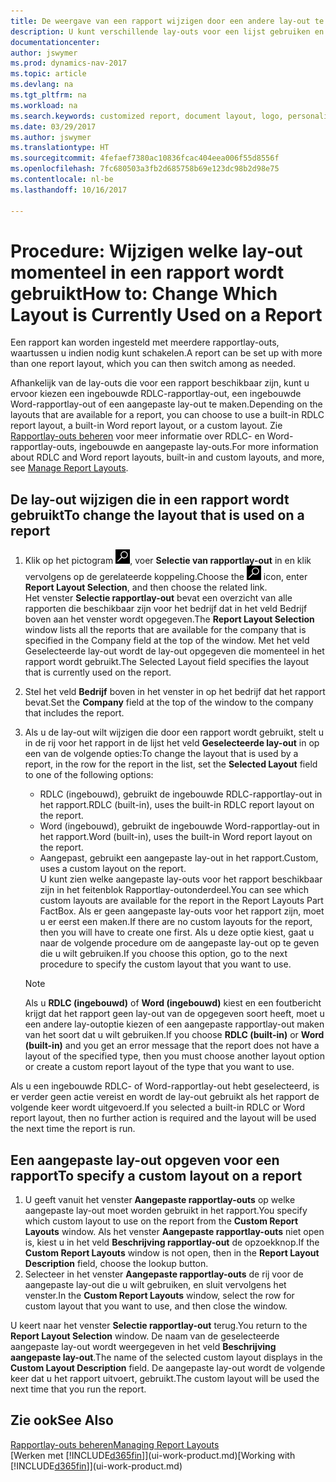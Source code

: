 ```yaml
---
title: De weergave van een rapport wijzigen door een andere lay-out te kiezen
description: U kunt verschillende lay-outs voor een lijst gebruiken en schakelen tussen lay-outs om te bepalen hoe een rapport eruitziet.
documentationcenter: 
author: jswymer
ms.prod: dynamics-nav-2017
ms.topic: article
ms.devlang: na
ms.tgt_pltfrm: na
ms.workload: na
ms.search.keywords: customized report, document layout, logo, personalize
ms.date: 03/29/2017
ms.author: jswymer
ms.translationtype: HT
ms.sourcegitcommit: 4fefaef7380ac10836fcac404eea006f55d8556f
ms.openlocfilehash: 7fc680503a3fb2d685758b69e123dc98b2d98e75
ms.contentlocale: nl-be
ms.lasthandoff: 10/16/2017

---
```

# <a name="how-to-change-which-layout-is-currently-used-on-a-report"></a><span data-ttu-id="6788d-103">Procedure: Wijzigen welke lay-out momenteel in een rapport wordt gebruikt</span><span class="sxs-lookup"><span data-stu-id="6788d-103">How to: Change Which Layout is Currently Used on a Report</span></span>
<span data-ttu-id="6788d-104">Een rapport kan worden ingesteld met meerdere rapportlay-outs, waartussen u indien nodig kunt schakelen.</span><span class="sxs-lookup"><span data-stu-id="6788d-104">A report can be set up with more than one report layout, which you can then switch among as needed.</span></span>

<span data-ttu-id="6788d-105">Afhankelijk van de lay-outs die voor een rapport beschikbaar zijn, kunt u ervoor kiezen een ingebouwde RDLC-rapportlay-out, een ingebouwde Word-rapportlay-out of een aangepaste lay-out te maken.</span><span class="sxs-lookup"><span data-stu-id="6788d-105">Depending on the layouts that are available for a report, you can choose to use a built-in RDLC report layout, a built-in Word report layout, or a custom layout.</span></span> <span data-ttu-id="6788d-106">Zie [Rapportlay-outs beheren](ui-manage-report-layouts.md) voor meer informatie over RDLC- en Word-rapportlay-outs, ingebouwde en aangepaste lay-outs.</span><span class="sxs-lookup"><span data-stu-id="6788d-106">For more information about RDLC and Word report layouts, built-in and custom layouts, and more, see [Manage Report Layouts](ui-manage-report-layouts.md).</span></span>

## <a name="to-change-the-layout-that-is-used-on-a-report"></a><span data-ttu-id="6788d-107">De lay-out wijzigen die in een rapport wordt gebruikt</span><span class="sxs-lookup"><span data-stu-id="6788d-107">To change the layout that is used on a report</span></span>
1. <span data-ttu-id="6788d-108">Klik op het pictogram ![Zoeken naar pagina of rapport](media/ui-search/search_small.png "pictogram Zoeken naar pagina of rapport"), voer **Selectie van rapportlay-out** in en klik vervolgens op de gerelateerde koppeling.</span><span class="sxs-lookup"><span data-stu-id="6788d-108">Choose the ![Search for Page or Report](media/ui-search/search_small.png "Search for Page or Report icon") icon, enter **Report Layout Selection**, and then choose the related link.</span></span>  
   <span data-ttu-id="6788d-109">Het venster **Selectie rapportlay-out** bevat een overzicht van alle rapporten die beschikbaar zijn voor het bedrijf dat in het veld Bedrijf boven aan het venster wordt opgegeven.</span><span class="sxs-lookup"><span data-stu-id="6788d-109">The **Report Layout Selection** window lists all the reports that are available for the company that is specified in the Company field at the top of the window.</span></span> <span data-ttu-id="6788d-110">Met het veld Geselecteerde lay-out wordt de lay-out opgegeven die momenteel in het rapport wordt gebruikt.</span><span class="sxs-lookup"><span data-stu-id="6788d-110">The Selected Layout field specifies the layout that is currently used on the report.</span></span>
2. <span data-ttu-id="6788d-111">Stel het veld **Bedrijf** boven in het venster in op het bedrijf dat het rapport bevat.</span><span class="sxs-lookup"><span data-stu-id="6788d-111">Set the **Company** field at the top of the window to the company that includes the report.</span></span>
3. <span data-ttu-id="6788d-112">Als u de lay-out wilt wijzigen die door een rapport wordt gebruikt, stelt u in de rij voor het rapport in de lijst het veld **Geselecteerde lay-out** in op een van de volgende opties:</span><span class="sxs-lookup"><span data-stu-id="6788d-112">To change the layout that is used by a report, in the row for the report in the list, set the **Selected Layout** field to one of the following options:</span></span>
   * <span data-ttu-id="6788d-113">RDLC (ingebouwd), gebruikt de ingebouwde RDLC-rapportlay-out in het rapport.</span><span class="sxs-lookup"><span data-stu-id="6788d-113">RDLC (built-in), uses the built-in RDLC report layout on the report.</span></span>
   * <span data-ttu-id="6788d-114">Word (ingebouwd), gebruikt de ingebouwde Word-rapportlay-out in het rapport.</span><span class="sxs-lookup"><span data-stu-id="6788d-114">Word (built-in), uses the built-in Word report layout on the report.</span></span>
   * <span data-ttu-id="6788d-115">Aangepast, gebruikt een aangepaste lay-out in het rapport.</span><span class="sxs-lookup"><span data-stu-id="6788d-115">Custom, uses a custom layout on the report.</span></span>  
     <span data-ttu-id="6788d-116">U kunt zien welke aangepaste lay-outs voor het rapport beschikbaar zijn in het feitenblok Rapportlay-outonderdeel.</span><span class="sxs-lookup"><span data-stu-id="6788d-116">You can see which custom layouts are available for the report in the Report Layouts Part FactBox.</span></span> <span data-ttu-id="6788d-117">Als er geen aangepaste lay-outs voor het rapport zijn, moet u er eerst een maken.</span><span class="sxs-lookup"><span data-stu-id="6788d-117">If there are no custom layouts for the report, then you will have to create one first.</span></span> <span data-ttu-id="6788d-118">Als u deze optie kiest, gaat u naar de volgende procedure om de aangepaste lay-out op te geven die u wilt gebruiken.</span><span class="sxs-lookup"><span data-stu-id="6788d-118">If you choose this option, go to the next procedure to specify the custom layout that you want to use.</span></span>

    > [!NOTE]  
    >   <span data-ttu-id="6788d-119">Als u **RDLC (ingebouwd)** of **Word (ingebouwd)** kiest en een foutbericht krijgt dat het rapport geen lay-out van de opgegeven soort heeft, moet u een andere lay-outoptie kiezen of een aangepaste rapportlay-out maken van het soort dat u wilt gebruiken.</span><span class="sxs-lookup"><span data-stu-id="6788d-119">If you choose **RDLC (built-in)** or **Word (built-in)** and you get an error message that the report does not have a layout of the specified type, then you must choose another layout option or create a custom report layout of the type that you want to use.</span></span>

<span data-ttu-id="6788d-120">Als u een ingebouwde RDLC- of Word-rapportlay-out hebt geselecteerd, is er verder geen actie vereist en wordt de lay-out gebruikt als het rapport de volgende keer wordt uitgevoerd.</span><span class="sxs-lookup"><span data-stu-id="6788d-120">If you selected a built-in RDLC or Word report layout, then no further action is required and the layout will be used the next time the report is run.</span></span>

## <a name="to-specify-a-custom-layout-on-a-report"></a><span data-ttu-id="6788d-121">Een aangepaste lay-out opgeven voor een rapport</span><span class="sxs-lookup"><span data-stu-id="6788d-121">To specify a custom layout on a report</span></span>
1. <span data-ttu-id="6788d-122">U geeft vanuit het venster **Aangepaste rapportlay-outs** op welke aangepaste lay-out moet worden gebruikt in het rapport.</span><span class="sxs-lookup"><span data-stu-id="6788d-122">You specify which custom layout to use on the report from the **Custom Report Layouts** window.</span></span> <span data-ttu-id="6788d-123">Als het venster **Aangepaste rapportlay-outs** niet open is, kiest u in het veld **Beschrijving rapportlay-out** de opzoekknop.</span><span class="sxs-lookup"><span data-stu-id="6788d-123">If the **Custom Report Layouts** window is not open, then in the **Report Layout Description** field, choose the lookup button.</span></span>
2. <span data-ttu-id="6788d-124">Selecteer in het venster **Aangepaste rapportlay-outs** de rij voor de aangepaste lay-out die u wilt gebruiken, en sluit vervolgens het venster.</span><span class="sxs-lookup"><span data-stu-id="6788d-124">In the **Custom Report Layouts** window, select the row for custom layout that you want to use, and then close the window.</span></span>

<span data-ttu-id="6788d-125">U keert naar het venster **Selectie rapportlay-out** terug.</span><span class="sxs-lookup"><span data-stu-id="6788d-125">You return to the **Report Layout Selection** window.</span></span> <span data-ttu-id="6788d-126">De naam van de geselecteerde aangepaste lay-out wordt weergegeven in het veld **Beschrijving aangepaste lay-out**.</span><span class="sxs-lookup"><span data-stu-id="6788d-126">The name of the selected custom layout displays in the **Custom Layout Description** field.</span></span> <span data-ttu-id="6788d-127">De aangepaste lay-out wordt de volgende keer dat u het rapport uitvoert, gebruikt.</span><span class="sxs-lookup"><span data-stu-id="6788d-127">The custom layout will be used the next time that you run the report.</span></span>

## <a name="see-also"></a><span data-ttu-id="6788d-128">Zie ook</span><span class="sxs-lookup"><span data-stu-id="6788d-128">See Also</span></span>
[<span data-ttu-id="6788d-129">Rapportlay-outs beheren</span><span class="sxs-lookup"><span data-stu-id="6788d-129">Managing Report Layouts</span></span>](ui-manage-report-layouts.md)  
<span data-ttu-id="6788d-130">[Werken met [!INCLUDE[d365fin](includes/d365fin_md.md)]](ui-work-product.md)</span><span class="sxs-lookup"><span data-stu-id="6788d-130">[Working with [!INCLUDE[d365fin](includes/d365fin_md.md)]](ui-work-product.md)</span></span>


